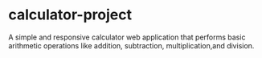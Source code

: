 # calculator-project
A simple and responsive calculator web application that performs basic arithmetic operations like addition, subtraction, multiplication,and division.
